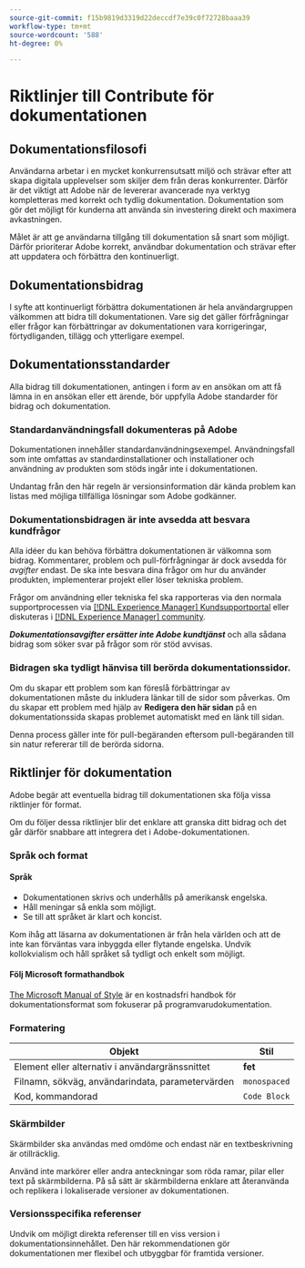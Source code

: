 ```yaml
---
source-git-commit: f15b9819d3319d22deccdf7e39c0f72728baaa39
workflow-type: tm+mt
source-wordcount: '588'
ht-degree: 0%

---
```

# Riktlinjer till Contribute för dokumentationen

## Dokumentationsfilosofi

Användarna arbetar i en mycket konkurrensutsatt miljö och strävar efter att skapa digitala upplevelser som skiljer dem från deras konkurrenter. Därför är det viktigt att Adobe när de levererar avancerade nya verktyg kompletteras med korrekt och tydlig dokumentation. Dokumentation som gör det möjligt för kunderna att använda sin investering direkt och maximera avkastningen.

Målet är att ge användarna tillgång till dokumentation så snart som möjligt. Därför prioriterar Adobe korrekt, användbar dokumentation och strävar efter att uppdatera och förbättra den kontinuerligt.

## Dokumentationsbidrag

I syfte att kontinuerligt förbättra dokumentationen är hela användargruppen välkommen att bidra till dokumentationen. Vare sig det gäller förfrågningar eller frågor kan förbättringar av dokumentationen vara korrigeringar, förtydliganden, tillägg och ytterligare exempel.

## Dokumentationsstandarder

Alla bidrag till dokumentationen, antingen i form av en ansökan om att få lämna in en ansökan eller ett ärende, bör uppfylla Adobe standarder för bidrag och dokumentation.

### Standardanvändningsfall dokumenteras på Adobe

Dokumentationen innehåller standardanvändningsexempel. Användningsfall som inte omfattas av standardinstallationer och installationer och användning av produkten som stöds ingår inte i dokumentationen.

Undantag från den här regeln är versionsinformation där kända problem kan listas med möjliga tillfälliga lösningar som Adobe godkänner.

### Dokumentationsbidragen är inte avsedda att besvara kundfrågor

Alla idéer du kan behöva förbättra dokumentationen är välkomna som bidrag. Kommentarer, problem och pull-förfrågningar är dock avsedda för *avgifter* endast. De ska inte besvara dina frågor om hur du använder produkten, implementerar projekt eller löser tekniska problem.

Frågor om användning eller tekniska fel ska rapporteras via den normala supportprocessen via [[!DNL Experience Manager] Kundsupportportal](https://experienceleague.adobe.com/?support-solution=Experience+Manager#home) eller diskuteras i [[!DNL Experience Manager] community](https://experienceleaguecommunities.adobe.com/t5/adobe-experience-manager/ct-p/adobe-experience-manager-community).

***Dokumentationsavgifter ersätter inte Adobe kundtjänst*** och alla sådana bidrag som söker svar på frågor som rör stöd avvisas.

### Bidragen ska tydligt hänvisa till berörda dokumentationssidor.

Om du skapar ett problem som kan föreslå förbättringar av dokumentationen måste du inkludera länkar till de sidor som påverkas. Om du skapar ett problem med hjälp av **Redigera den här sidan** på en dokumentationssida skapas problemet automatiskt med en länk till sidan.

Denna process gäller inte för pull-begäranden eftersom pull-begäranden till sin natur refererar till de berörda sidorna.

## Riktlinjer för dokumentation

Adobe begär att eventuella bidrag till dokumentationen ska följa vissa riktlinjer för format.

Om du följer dessa riktlinjer blir det enklare att granska ditt bidrag och det går därför snabbare att integrera det i Adobe-dokumentationen.

### Språk och format

#### Språk

* Dokumentationen skrivs och underhålls på amerikansk engelska.
* Håll meningar så enkla som möjligt.
* Se till att språket är klart och koncist.

Kom ihåg att läsarna av dokumentationen är från hela världen och att de inte kan förväntas vara inbyggda eller flytande engelska. Undvik kollokvialism och håll språket så tydligt och enkelt som möjligt.

#### Följ Microsoft formathandbok

[The Microsoft Manual of Style](https://learn.microsoft.com/en-us/style-guide/welcome/) är en kostnadsfri handbok för dokumentationsformat som fokuserar på programvarudokumentation.

### Formatering

| Objekt | Stil |
| -------------------------------------------- | ---------------- |
| Element eller alternativ i användargränssnittet | **fet** |
| Filnamn, sökväg, användarindata, parametervärden | `monospaced` |
| Kod, kommandorad | ```Code Block``` |

### Skärmbilder

Skärmbilder ska användas med omdöme och endast när en textbeskrivning är otillräcklig.

Använd inte markörer eller andra anteckningar som röda ramar, pilar eller text på skärmbilderna. På så sätt är skärmbilderna enklare att återanvända och replikera i lokaliserade versioner av dokumentationen.

### Versionsspecifika referenser

Undvik om möjligt direkta referenser till en viss version i dokumentationsinnehållet. Den här rekommendationen gör dokumentationen mer flexibel och utbyggbar för framtida versioner.
